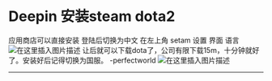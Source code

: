 # Deepin 安装steam dota2

应用商店可以直接安装
登陆后切换为中文  在左上角  setam  设置   界面  语言 
![在这里插入图片描述](https://img-blog.csdnimg.cn/2019111512453299.png?x-oss-process=image/watermark,type_ZmFuZ3poZW5naGVpdGk,shadow_10,text_aHR0cHM6Ly9ibG9nLmNzZG4ubmV0L2ExNTAwNTc4NDMyMA==,size_16,color_FFFFFF,t_70)
让后就可以下载dota了，公司有限下载15m，十分钟就好了。安装好后记得切换为国服。
-perfectworld
![在这里插入图片描述](https://img-blog.csdnimg.cn/20191115124551765.png?x-oss-process=image/watermark,type_ZmFuZ3poZW5naGVpdGk,shadow_10,text_aHR0cHM6Ly9ibG9nLmNzZG4ubmV0L2ExNTAwNTc4NDMyMA==,size_16,color_FFFFFF,t_70)

---
